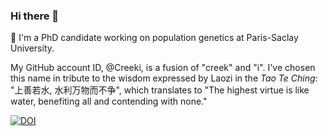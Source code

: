 ### Hi there 👋

🌱 I'm a PhD candidate working on population genetics at Paris-Saclay University.

My GitHub account ID, @Creeki, is a fusion of "creek" and "i". I've chosen this name in tribute to the wisdom expressed by Laozi in the _Tao Te Ching_: "上善若水, 水利万物而不争", which translates to "The highest virtue is like water, benefiting all and contending with none."

[![DOI](https://zenodo.org/badge/359830121.svg)](https://zenodo.org/badge/latestdoi/359830121)


<!--
**Creeki/creeki** is a ✨ _special_ ✨ repository because its `README.md` (this file) appears on your GitHub profile.

Here are some ideas to get you started:

- 🔭 I’m currently working on ...
- 🌱 I’m currently learning ...
- 👯 I’m looking to collaborate on ...
- 🤔 I’m looking for help with ...
- 💬 Ask me about ...
- 📫 How to reach me: ...
- 😄 Pronouns: ...
- ⚡ Fun fact: ...
-->
